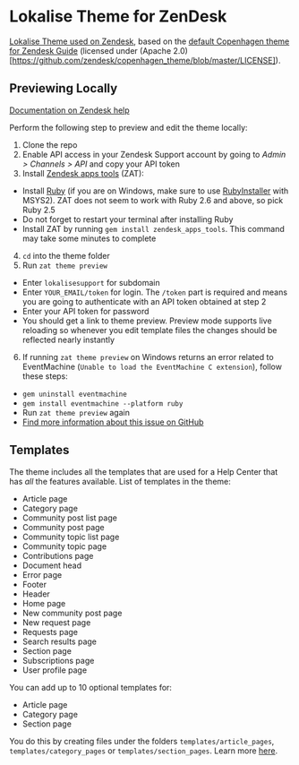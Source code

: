 # Lokalise Theme for ZenDesk

[Lokalise Theme used on Zendesk](https://lokalisesupport.zendesk.com/hc/en-us), based on the [default Copenhagen theme for Zendesk Guide](https://github.com/zendesk/copenhagen_theme) (licensed under (Apache 2.0)[https://github.com/zendesk/copenhagen_theme/blob/master/LICENSE]).

## Previewing Locally

[Documentation on Zendesk help](https://support.zendesk.com/hc/en-us/articles/115014810447)

Perform the following step to preview and edit the theme locally:

1. Clone the repo
2. Enable API access in your Zendesk Support account by going to *Admin > Channels > API* and copy your API token
3. Install [Zendesk apps tools](https://develop.zendesk.com/hc/en-us/articles/360001075048) (ZAT):
  + Install [Ruby](https://www.ruby-lang.org/en/downloads/) (if you are on Windows, make sure to use [RubyInstaller](https://rubyinstaller.org/downloads/) with MSYS2). ZAT does not seem to work with Ruby 2.6 and above, so pick Ruby 2.5
  + Do not forget to restart your terminal after installing Ruby
  + Install ZAT by running `gem install zendesk_apps_tools`. This command may take some minutes to complete
4. `cd` into the theme folder
5. Run `zat theme preview`
  + Enter `lokalisesupport` for subdomain
  + Enter `YOUR_EMAIL/token` for login. The `/token` part is required and means you are going to authenticate with an API token obtained at step 2
  + Enter your API token for password
  + You should get a link to theme preview. Preview mode supports live reloading so whenever you edit template files the changes should be reflected nearly instantly
6. If running `zat theme preview` on Windows returns an error related to EventMachine (`Unable to load the EventMachine C extension`), follow these steps:
  + `gem uninstall eventmachine`
  + `gem install eventmachine --platform ruby`
  + Run `zat theme preview` again
  + [Find more information about this issue on GitHub](https://github.com/oneclick/rubyinstaller2/issues/96)

## Templates
The theme includes all the templates that are used for a Help Center that has *all* the features available.
List of templates in the theme:

* Article page
* Category page
* Community post list page
* Community post page
* Community topic list page
* Community topic page
* Contributions page
* Document head
* Error page
* Footer
* Header
* Home page
* New community post page
* New request page
* Requests page
* Search results page
* Section page
* Subscriptions page
* User profile page

You can add up to 10 optional templates for:

 * Article page
 * Category page
 * Section page

You do this by creating files under the folders `templates/article_pages`, `templates/category_pages` or `templates/section_pages`.
Learn more [here](https://support.zendesk.com/hc/en-us/articles/360001948367).
